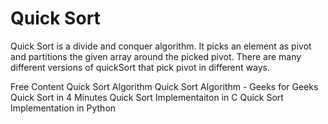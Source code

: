 # Quick Sort

Quick Sort is a divide and conquer algorithm. It picks an element as pivot and partitions the given array around the picked pivot. There are many different versions of quickSort that pick pivot in different ways.

<ResourceGroupTitle>Free Content</ResourceGroupTitle>
<BadgeLink colorScheme='yellow' badgeText='Read' href='https://www.programiz.com/dsa/quick-sort'>Quick Sort Algorithm</BadgeLink>
<BadgeLink colorScheme='yellow' badgeText='Read' href='https://www.geeksforgeeks.org/quick-sort/'>Quick Sort Algorithm - Geeks for Geeks</BadgeLink>
<BadgeLink colorScheme='red' badgeText='Watch' href='https://www.youtube.com/watch?v=Hoixgm4-P4M&feature=youtu.be'>Quick Sort in 4 Minutes</BadgeLink>
<BadgeLink colorScheme='yellow' badgeText='Read' href='http://www.cs.yale.edu/homes/aspnes/classes/223/examples/randomization/quick.c'>Quick Sort Implementaiton in C</BadgeLink>
<BadgeLink colorScheme='yellow' badgeText='Read' href='https://github.com/jwasham/practice-python/blob/master/quick_sort/quick_sort.py'>Quick Sort Implementation in Python</BadgeLink>
